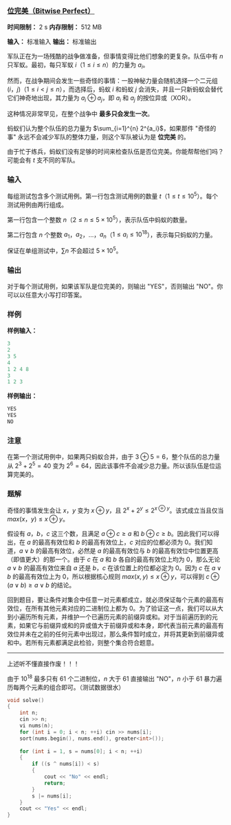 ### [位完美（Bitwise Perfect）](https://ac.nowcoder.com/acm/contest/108299/B)

**时间限制：** 2 s
**内存限制：** 512 MB

**输入：** 标准输入
**输出：** 标准输出



军队正在为一场残酷的战争做准备，但事情变得比他们想象的更复杂。队伍中有 $n$ 只军蚁。最初，每只军蚁 $i$（$1 \le i \le n$）的力量为 $a_i$。

然而，在战争期间会发生一些奇怪的事情：一股神秘力量会随机选择一个二元组 $(i$，$j)$（$1 \le i < j \le n$），而选择后，蚂蚁 $i$ 和蚂蚁 $j$ 会消失，并且一只新蚂蚁会替代它们神奇地出现，其力量为 $a_i \oplus a_j$，即 $a_i$ 和 $a_j$ 的按位异或（XOR）。

这种情况非常罕见，在整个战争中 **最多只会发生一次**。

蚂蚁们认为整个队伍的总力量为 $\sum_{i=1}^{n} 2^{a_i}$，如果那件 "奇怪的事" 永远不会减少军队的整体力量，则这个军队被认为是 **位完美** 的。

由于忙于练兵，蚂蚁们没有足够的时间来检查队伍是否位完美。你能帮帮他们吗？可能会有 $t$ 支不同的军队。







### 输入

每组测试包含多个测试用例。第一行包含测试用例的数量 $t$（$1 \le t \le 10^5$）。每个测试用例由两行组成。

第一行包含一个整数 $n$（$2 \le n \le 5 \times 10^5$），表示队伍中蚂蚁的数量。

第二行包含 $n$ 个整数 $a_1$，$a_2$，$\ldots$，$a_n$（$1 \le a_i \le 10^{18}$），表示每只蚂蚁的力量。

保证在单组测试中，$\sum n$ 不会超过 $5 \times 10^5$。




### 输出

对于每个测试用例，如果该军队是位完美的，则输出 "YES"，否则输出 "NO"。你可以以任意大小写打印答案。





### 样例

**样例输入：**

```cpp
3
2
3 5
4
1 2 4 8
3
1 2 3
```



**样例输出：**

```cpp
YES
YES
NO
```





### 注意

在第一个测试用例中，如果两只蚂蚁合并，由于 $3 \oplus 5 = 6$，整个队伍的总力量从 $2^3 + 2^5 = 40$ 变为 $2^6 = 64$，因此该事件不会减少总力量。所以该队伍是位运算完美的。





### 题解

奇怪的事情发生会让 $x$，$y$ 变为 $x \oplus y$，且 $2^x + 2^y \le 2^{x \oplus y}$。该式成立当且仅当 $max(x$，$y) \le x \oplus y$。

假设有 $a$，$b$，$c$ 这三个数，且满足 $a \oplus c \ge a$ 和 $b \oplus c \ge b$。因此我们可以得出，在 $a$ 的最高有效位和 $b$ 的最高有效位上，$c$ 对应的位都必须为 $0$。我们知道，$a \lor b$ 的最高有效位，必然是 $a$ 的最高有效位与 $b$ 的最高有效位中位置更高（即值更大）的那一个。由于 $c$ 在 $a$ 和 $b$ 各自的最高有效位上均为 $0$，那么无论 $a \lor b$ 的最高有效位来自 $a$ 还是 $b$，$c$ 在该位置上的位都必定为 $0$。因为 $c$ 在 $a \lor b$ 的最高有效位上为 $0$，所以根据核心规则 $max(x, y) \le x \oplus y$，可以得到 $c \oplus (a \lor b) \ge a \lor b$ 的结论。

回到题目，要让条件对集合中任意一对元素都成立，就必须保证每个元素的最高有效位，在所有其他元素对应的二进制位上都为 $0$。为了验证这一点，我们可以从大到小遍历所有元素，并维护一个已遍历元素的前缀异或和。对于当前遍历到的元素，如果它与前缀异或和的异或值大于前缀异或和本身，即代表当前元素的最高有效位并未在之前的任何元素中出现过，那么条件暂时成立，并将其更新到前缀异或和中。若所有元素都满足此检验，则整个集合符合题意。

----
上述听不懂直接作废！！！

由于 $10^{18}$ 最多只有 $61$ 个二进制位，$n$ 大于 $61$ 直接输出 "NO"，$n$ 小于 $61$ 暴力遍历每两个元素的组合即可。（测试数据很水）



```cpp
void solve()
{
	int n;
	cin >> n;
	vi nums(n);
	for (int i = 0; i < n; ++i) cin >> nums[i];
	sort(nums.begin(), nums.end(), greater<int>());
	
	for (int i = 1, s = nums[0]; i < n; ++i)
	{
		if ((s ^ nums[i]) < s)
		{
			cout << "No" << endl;
			return;
		}
		s |= nums[i];
	}
	cout << "Yes" << endl;
}
```